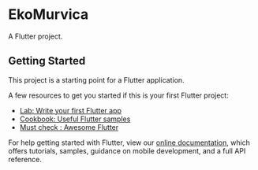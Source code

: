 # EkoMurvica

A Flutter project.

## Getting Started

This project is a starting point for a Flutter application.

A few resources to get you started if this is your first Flutter project:

- [Lab: Write your first Flutter app](https://flutter.io/docs/get-started/codelab)
- [Cookbook: Useful Flutter samples](https://flutter.io/docs/cookbook)
- [Must check : Awesome Flutter](https://github.com/Solido/awesome-flutter)

For help getting started with Flutter, view our 
[online documentation](https://flutter.io/docs), which offers tutorials, 
samples, guidance on mobile development, and a full API reference.


